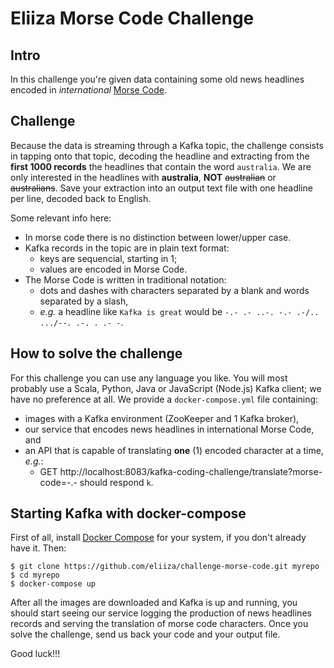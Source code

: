 # Eliiza Morse Code Challenge

## Intro

In this challenge you're given data containing some old news headlines encoded in *international* [Morse Code](https://morsecode.world/).

## Challenge

Because the data is streaming through a Kafka topic, the challenge consists in tapping onto that topic, decoding the headline and extracting from the **first 1000 records** the headlines that contain the word `australia`.  We are only interested in the headlines with **australia**, **NOT** ~~australian~~ or ~~australians~~.  Save your extraction into an output text file with one headline per line, decoded back to English.

Some relevant info here:
- In morse code there is no distinction between lower/upper case.
- Kafka records in the topic are in plain text format:
  - keys are sequencial, starting in 1;
  - values are encoded in Morse Code.
- The Morse Code is written in traditional notation:
  - dots and dashes with characters separated by a blank and words separated by a slash,
  - *e.g.* a headline like `Kafka is great` would be `-.- .- ..-. -.- .-/.. .../--. .-. . .- -`.
  
## How to solve the challenge

For this challenge you can use any language you like.  You will most probably use a Scala, Python, Java or JavaScript (Node.js) Kafka client; we have no preference at all.  We provide a `docker-compose.yml` file containing:
- images with a Kafka environment (ZooKeeper and 1 Kafka broker),
- our service that encodes news headlines in international Morse Code, and
- an API that is capable of translating **one** (1) encoded character at a time, *e.g.*:
  - GET http://localhost:8083/kafka-coding-challenge/translate?morse-code=-.- should respond `k`.

## Starting Kafka with docker-compose

First of all, install [Docker Compose](https://docs.docker.com/compose/install/) for your system, if you don't already have it.  Then:

    $ git clone https://github.com/eliiza/challenge-morse-code.git myrepo
    $ cd myrepo
    $ docker-compose up
    
After all the images are downloaded and Kafka is up and running, you should start seeing our service logging the production of news headlines records and serving the translation of morse code characters.  Once you solve the challenge, send us back your code and your output file.

Good luck!!!
